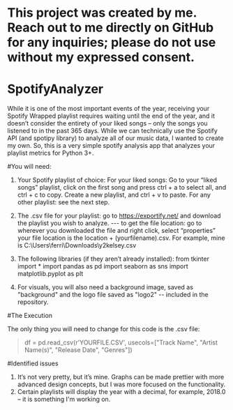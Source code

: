 # This project was created by me. Reach out to me directly on GitHub for any inquiries; please do not use without my expressed consent.

# SpotifyAnalyzer
While it is one of the most important events of the year, receiving your Spotify Wrapped playlist requires waiting until the end of the year, and it doesn’t consider the entirety of your liked songs – only the songs you listened to in the past 365 days. While we can technically use the Spotify API (and spotipy library) to analyze all of our music data,  I wanted to create my own. So, this is a very simple spotify analysis app that analyzes your playlist metrics for Python 3+.

#You will need:
1. Your Spotify playlist of choice:
For your liked songs: Go to your “liked songs” playlist, click on the first song and press ctrl + a to select all, and ctrl + c to copy. Create a new playlist, and ctrl + v to paste.
For any other playlist: see the next step.

2. The .csv file for your playlist: 
go to https://exportify.net/ and download the playlist you wish to analyze.
--- to get the file location:
go to wherever you downloaded the file and right click, select “properties”
your file location is the location + \(yourfilename).csv. For example, mine is C:\Users\ferri\Downloads\y2kelsey.csv

3. The following libraries (if they aren’t already installed):
from tkinter import *
import pandas as pd
import seaborn as sns
import matplotlib.pyplot as plt

4. For visuals, you will also need a background image, saved as "background" and the logo file saved as "logo2" -- included in the repository. 


#The Execution

The only thing you will need to change for this code is the .csv file:

> df = pd.read_csv(r'YOURFILE.CSV', usecols=["Track Name", "Artist Name(s)",
                                                                   "Release Date", "Genres"]) 
                                                                   


#Identified issues
1. It’s not very pretty, but it’s mine. Graphs can be made prettier with more advanced design concepts, but I was more focused on the functionality.
2. Certain playlists will display the year with a decimal, for example, 2018.0 –  it is something I'm working on.

